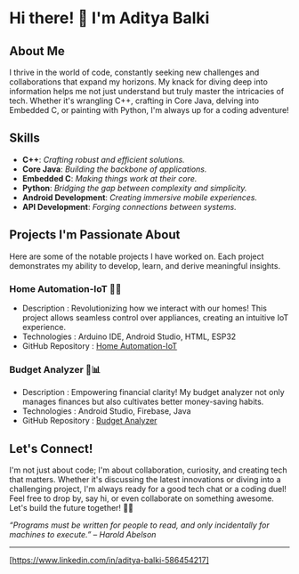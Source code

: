 <!--
**akbalki2108/akbalki2108** is a ✨ _special_ ✨ repository because its `README.md` (this file) appears on your GitHub profile.

Here are some ideas to get you started:

- 🔭 I’m currently working on ...
- 🌱 I’m currently learning ...
- 👯 I’m looking to collaborate on ...
- 🤔 I’m looking for help with ...
- 💬 Ask me about ...
- 📫 How to reach me: ...
- 😄 Pronouns: ...
- ⚡ Fun fact: ...
-->

# Hi there! 👋 I'm Aditya Balki

## About Me
I thrive in the world of code, constantly seeking new challenges and collaborations that expand my horizons. My knack for diving deep into information helps me not just understand but truly master the intricacies of tech. Whether it's wrangling C++, crafting in Core Java, delving into Embedded C, or painting with Python, I'm always up for a coding adventure!

## Skills
- **C++**: *Crafting robust and efficient solutions.*
- **Core Java**: *Building the backbone of applications.*
- **Embedded C**: *Making things work at their core.*
- **Python**: *Bridging the gap between complexity and simplicity.*
- **Android Development**: *Creating immersive mobile experiences.*
- **API Development**: *Forging connections between systems.*

## Projects I'm Passionate About
Here are some of the notable projects I have worked on. Each project demonstrates my ability to develop, learn, and derive meaningful insights.

### Home Automation-IoT 🏡💡

- Description : Revolutionizing how we interact with our homes! This project allows seamless control over appliances, creating an intuitive IoT experience.
- Technologies : Arduino IDE, Android Studio, HTML, ESP32
- GitHub Repository : [Home Automation-IoT](https://github.com/akbalki2108/Home-Automation-IoT)

### Budget Analyzer 💸📊
- Description : Empowering financial clarity! My budget analyzer not only manages finances but also cultivates better money-saving habits.
- Technologies : Android Studio, Firebase, Java
- GitHub Repository : [Budget Analyzer](https://github.com/akbalki2108/Budget-Analyser)

## Let's Connect!
I'm not just about code; I'm about collaboration, curiosity, and creating tech that matters. Whether it's discussing the latest innovations or diving into a challenging project, I'm always ready for a good tech chat or a coding duel! Feel free to drop by, say hi, or even collaborate on something awesome. Let's build the future together! 🚀✨

*“Programs must be written for people to read, and only incidentally for machines to execute.”* – *Harold Abelson*

---

[https://www.linkedin.com/in/aditya-balki-586454217]
